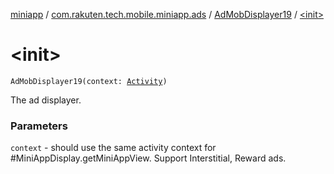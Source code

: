 [miniapp](../../index.md) / [com.rakuten.tech.mobile.miniapp.ads](../index.md) / [AdMobDisplayer19](index.md) / [&lt;init&gt;](./-init-.md)

# &lt;init&gt;

`AdMobDisplayer19(context: `[`Activity`](https://developer.android.com/reference/android/app/Activity.html)`)`

The ad displayer.

### Parameters

`context` - should use the same activity context for #MiniAppDisplay.getMiniAppView.
Support Interstitial, Reward ads.